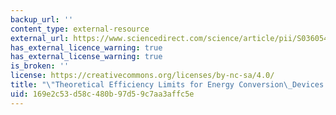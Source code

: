 ```yaml
---
backup_url: ''
content_type: external-resource
external_url: https://www.sciencedirect.com/science/article/pii/S0360544210000265?via%3Dihub
has_external_licence_warning: true
has_external_license_warning: true
is_broken: ''
license: https://creativecommons.org/licenses/by-nc-sa/4.0/
title: "\"Theoretical Efficiency Limits for Energy Conversion\_Devices.\""
uid: 169e2c53-d58c-480b-97d5-9c7aa3affc5e
---
```

